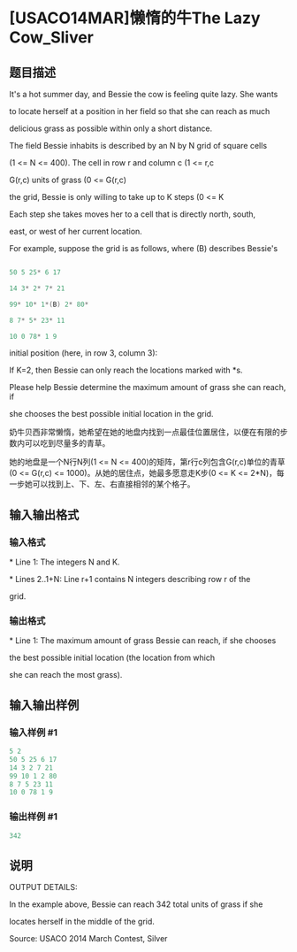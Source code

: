 # [USACO14MAR]懒惰的牛The Lazy Cow_Sliver

## 题目描述

It's a hot summer day, and Bessie the cow is feeling quite lazy. She wants

to locate herself at a position in her field so that she can reach as much

delicious grass as possible within only a short distance.

The field Bessie inhabits is described by an N by N grid of square cells

(1 <= N <= 400). The cell in row r and column c (1 <= r,c 

G(r,c) units of grass (0 <= G(r,c) 

the grid, Bessie is only willing to take up to K steps (0 <= K 

Each step she takes moves her to a cell that is directly north, south,

east, or west of her current location.

For example, suppose the grid is as follows, where (B) describes Bessie's

```cpp

50 5 25* 6 17

14 3* 2* 7* 21

99* 10* 1*(B) 2* 80*

8 7* 5* 23* 11

10 0 78* 1 9

```

initial position (here, in row 3, column 3):

If K=2, then Bessie can only reach the locations marked with \*s.

Please help Bessie determine the maximum amount of grass she can reach, if

she chooses the best possible initial location in the grid.

奶牛贝西非常懒惰，她希望在她的地盘内找到一点最佳位置居住，以便在有限的步数内可以吃到尽量多的青草。

她的地盘是一个N行N列(1 <= N <= 400)的矩阵，第r行c列包含G(r,c)单位的青草(0 <= G(r,c) <= 1000)。从她的居住点，她最多愿意走K步(0 <= K <= 2\*N)，每一步她可以找到上、下、左、右直接相邻的某个格子。

## 输入输出格式

### 输入格式

\* Line 1: The integers N and K.

\* Lines 2..1+N: Line r+1 contains N integers describing row r of the

grid.

### 输出格式

\* Line 1: The maximum amount of grass Bessie can reach, if she chooses

the best possible initial location (the location from which

she can reach the most grass).

## 输入输出样例

### 输入样例 #1

```cpp
5 2
50 5 25 6 17
14 3 2 7 21
99 10 1 2 80
8 7 5 23 11
10 0 78 1 9

```
### 输出样例 #1

```cpp
342
```


## 说明

OUTPUT DETAILS:

In the example above, Bessie can reach 342 total units of grass if she

locates herself in the middle of the grid.

Source: USACO 2014 March Contest, Silver

